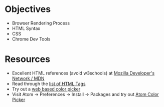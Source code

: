 # Objectives

- Browser Rendering Process
- HTML Syntax
- CSS
- Chrome Dev Tools

# Resources
- Excellent HTML references (avoid w3schools) at [Mozilla Developer's Network / MDN](https://developer.mozilla.org/en-US/)
- Read through the [list of HTML Tags](https://developer.mozilla.org/en-US/docs/Web/HTML/Element)
- Try out a [web based color picker](http://hslpicker.com/)
- Visit Atom -> Preferences -> Install -> Packages and try out [Atom Color Picker](https://atom.io/packages/color-picker)
